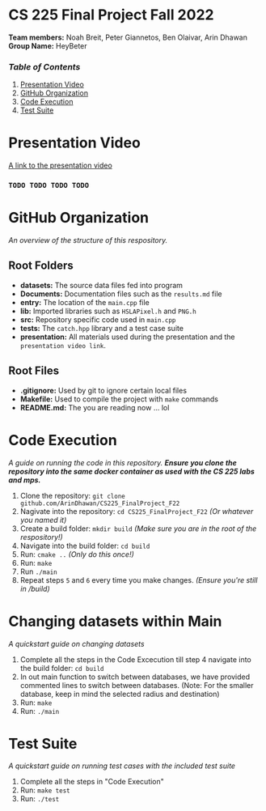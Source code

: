 # **CS 225 Final Project Fall 2022**
 **Team members:** Noah Breit, Peter Giannetos, Ben Olaivar, Arin Dhawan  
**Group Name:** HeyBeter
 
### *Table of Contents*
1. [Presentation Video](#video)
2. [GitHub Organization](#intro)
3. [Code Execution](#running)
4. [Test Suite](#tests)

<div id='video'/>

# **Presentation Video**

[A link to the presentation video]()
### **`TODO TODO TODO TODO`**

<div id='intro'/>

 # **GitHub Organization** 

*An overview of the structure of this respository.*

## Root Folders

- **datasets:** The source data files fed into program
- **Documents:** Documentation files such as the `results.md` file
- **entry:** The location of the `main.cpp` file
- **lib:** Imported libraries such as `HSLAPixel.h` and `PNG.h` 
- **src:** Repository specific code used in `main.cpp`
- **tests:** The `catch.hpp` library and a test case suite
- **presentation:** All materials used during the presentation and the `presentation video link`.

## Root Files

- **.gitignore:** Used by git to ignore certain local files
- **Makefile:** Used to compile the project with `make` commands
- **README.md:** The you are reading now ... lol

<div id='running'/>

# **Code Execution** 

*A guide on running the code in this repository. **Ensure you clone the repository into the same docker container as used with the CS 225 labs and mps.***

1. Clone the repository: `git clone github.com/ArinDhawan/CS225_FinalProject_F22`
2. Nagivate into the repository: `cd CS225_FinalProject_F22` *(Or whatever you named it)*
2. Create a build folder: `mkdir build` *(Make sure you are in the root of the respository!)*
3. Navigate into the build folder: `cd build`
4. Run: `cmake ..` *(Only do this once!)*
5. Run: `make`
6. Run `./main`
7. Repeat steps `5` and `6` every time you make changes. *(Ensure you're still in /build)*

<div id='tests'/>

# **Changing datasets within Main** 


*A quickstart guide on changing datasets*

1. Complete all the steps in the Code Excecution till step 4 navigate into the build folder: `cd build`
2. In out main function to switch between databases, we have provided commented lines to switch between databases. 
(Note: For the smaller database, keep in mind the selected radius and destination)
2. Run: `make`
3. Run: `./main`

# **Test Suite** 


*A quickstart guide on running test cases with the included test suite*

1. Complete all the steps in "Code Execution"
2. Run: `make test`
3. Run: `./test`
